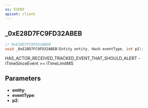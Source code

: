 ```yaml
---
ns: EVENT
apiset: client
---
```

## _0xE28D7FC9FD32ABEB

```c
// 0xE28D7FC9FD32ABEB
void _0xE28D7FC9FD32ABEB(Entity entity, Hash eventType, int p2);
```

HAS_ACTOR_RECEIVED_TRACKED_EVENT_THAT_SHOULD_ALERT - iTimeSinceEvent >= iTimeLimitMS

## Parameters
* **entity**:
* **eventType**:
* **p2**: